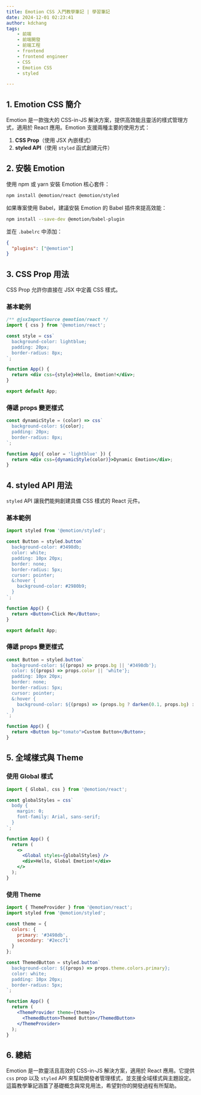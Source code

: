 ```yaml
---
title: Emotion CSS 入門教學筆記 | 學習筆記
date: 2024-12-01 02:23:41
author: kdchang
tags: 
    - 前端
    - 前端開發
    - 前端工程
    - frontend
    - frontend engineer
    - CSS
    - Emotion CSS
    - styled

---
```


## 1. Emotion CSS 簡介

Emotion 是一款強大的 CSS-in-JS 解決方案，提供高效能且靈活的樣式管理方式，適用於 React 應用。Emotion 支援兩種主要的使用方式：

1. **CSS Prop**（使用 JSX 內嵌樣式）
2. **styled API**（使用 `styled` 函式創建元件）

## 2. 安裝 Emotion

使用 npm 或 yarn 安裝 Emotion 核心套件：

```sh
npm install @emotion/react @emotion/styled
```

如果專案使用 Babel，建議安裝 Emotion 的 Babel 插件來提高效能：

```sh
npm install --save-dev @emotion/babel-plugin
```

並在 `.babelrc` 中添加：

```json
{
  "plugins": ["@emotion"]
}
```

## 3. CSS Prop 用法

CSS Prop 允許你直接在 JSX 中定義 CSS 樣式。

### 基本範例

```jsx
/** @jsxImportSource @emotion/react */
import { css } from '@emotion/react';

const style = css`
  background-color: lightblue;
  padding: 20px;
  border-radius: 8px;
`;

function App() {
  return <div css={style}>Hello, Emotion!</div>;
}

export default App;
```

### 傳遞 props 變更樣式

```jsx
const dynamicStyle = (color) => css`
  background-color: ${color};
  padding: 20px;
  border-radius: 8px;
`;

function App({ color = 'lightblue' }) {
  return <div css={dynamicStyle(color)}>Dynamic Emotion</div>;
}
```

## 4. styled API 用法

`styled` API 讓我們能夠創建具備 CSS 樣式的 React 元件。

### 基本範例

```jsx
import styled from '@emotion/styled';

const Button = styled.button`
  background-color: #3498db;
  color: white;
  padding: 10px 20px;
  border: none;
  border-radius: 5px;
  cursor: pointer;
  &:hover {
    background-color: #2980b9;
  }
`;

function App() {
  return <Button>Click Me</Button>;
}

export default App;
```

### 傳遞 props 變更樣式

```jsx
const Button = styled.button`
  background-color: ${(props) => props.bg || '#3498db'};
  color: ${(props) => props.color || 'white'};
  padding: 10px 20px;
  border: none;
  border-radius: 5px;
  cursor: pointer;
  &:hover {
    background-color: ${(props) => (props.bg ? darken(0.1, props.bg) : '#2980b9')};
  }
`;

function App() {
  return <Button bg="tomato">Custom Button</Button>;
}
```

## 5. 全域樣式與 Theme

### 使用 Global 樣式

```jsx
import { Global, css } from '@emotion/react';

const globalStyles = css`
  body {
    margin: 0;
    font-family: Arial, sans-serif;
  }
`;

function App() {
  return (
    <>
      <Global styles={globalStyles} />
      <div>Hello, Global Emotion!</div>
    </>
  );
}
```

### 使用 Theme

```jsx
import { ThemeProvider } from '@emotion/react';
import styled from '@emotion/styled';

const theme = {
  colors: {
    primary: '#3498db',
    secondary: '#2ecc71'
  }
};

const ThemedButton = styled.button`
  background-color: ${(props) => props.theme.colors.primary};
  color: white;
  padding: 10px 20px;
  border-radius: 5px;
`;

function App() {
  return (
    <ThemeProvider theme={theme}>
      <ThemedButton>Themed Button</ThemedButton>
    </ThemeProvider>
  );
}
```

## 6. 總結

Emotion 是一款靈活且高效的 CSS-in-JS 解決方案，適用於 React 應用。它提供 `css` prop 以及 `styled` API 來幫助開發者管理樣式，並支援全域樣式與主題設定。這篇教學筆記涵蓋了基礎概念與常見用法，希望對你的開發過程有所幫助。


